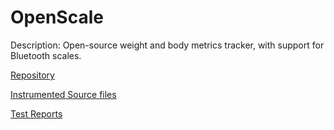 # OpenScale

Description: Open-source weight and body metrics tracker, with support for Bluetooth scales.

[Repository](https://github.com/oliexdev/openScale)

[Instrumented Source files](https://github.com/eulerhm/samplingapptest/tree/master/Dataset/OpenScale)

[Test Reports](https://github.com/eulerhm/samplingapptest/tree/master/TestResults/OpenScale)
